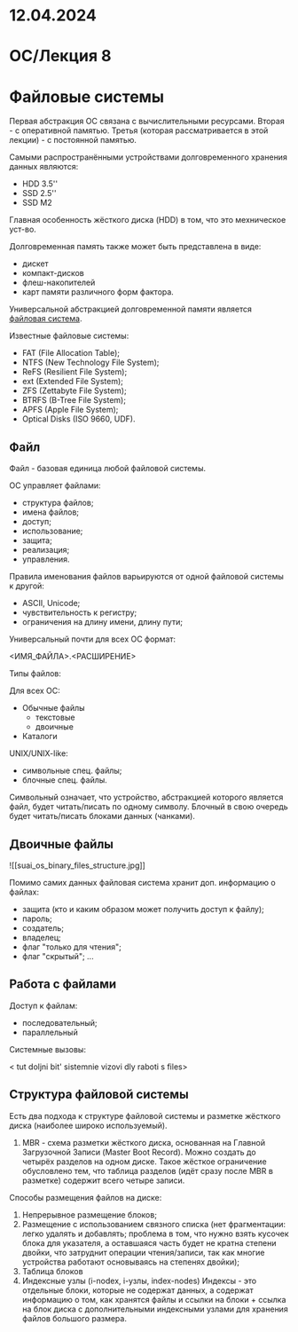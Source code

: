 # 12.04.2024

# ОС/Лекция 8

# Файловые системы

Первая абстракция ОС связана с вычислительными ресурсами. Вторая - с оперативной памятью. Третья (которая рассматривается в этой лекции) - с постоянной памятью.

Самыми распространёнными устройствами долговременного хранения данных являются:
- HDD 3.5''
- SSD 2.5''
- SSD M2

Главная особенность жёсткого диска (HDD) в том, что это мехническое уст-во.

Долговременная память также может быть представлена в виде:
- дискет
- компакт-дисков
- флеш-накопителей
- карт памяти различного форм фактора.

Универсальной абстракцией долговременной памяти является <u>файловая система</u>.

Известные файловые системы:
- FAT (File Allocation Table);
- NTFS (New Technology File System);
- ReFS (Resilient File System);
- ext (Extended File System);
- ZFS (Zettabyte File System);
- BTRFS (B-Tree File System);
- APFS (Apple File System);
- Optical Disks (ISO 9660, UDF).

## Файл

Файл - базовая единица любой файловой системы.

ОС управляет файлами:
- структура файлов;
- имена файлов;
- доступ;
- использование;
- защита;
- реализация;
- управления.

Правила именования файлов варьируются от одной файловой системы к другой:
- ASCII, Unicode;
- чувствительность к регистру;
- ограничения на длину имени, длину пути;

Универсальный почти для всех ОС формат:

<ИМЯ_ФАЙЛА>.<РАСШИРЕНИЕ>

Типы файлов:

Для всех ОС:
- Обычные файлы
	- текстовые
	- двоичные
- Каталоги

UNIX/UNIX-like:
- символьные спец. файлы;
- блочные спец. файлы.

Символьный означает, что устройство, абстракцией которого является файл, будет читать/писать по одному символу. Блочный в свою очередь будет читать/писать блоками данных (чанками).

## Двоичные файлы

![[suai_os_binary_files_structure.jpg]]

Помимо самих данных файловая система хранит доп. информацию о файлах:
- защита (кто и каким образом может получить доступ к файлу);
- пароль;
- создатель;
- владелец;
- флаг "только для чтения";
- флаг "скрытый";
...

## Работа с файлами

Доступ к файлам:
- последовательный;
- параллельный

Системные вызовы:

< tut doljni bit' sistemnie vizovi dly raboti s files>

## Структура файловой системы

Есть два подхода к структуре файловой системы и разметке жёсткого диска (наиболее широко используемый).

1. MBR - схема разметки жёсткого диска, основанная на Главной Загрузочной Записи (Master Boot Record). Можно создать до четырёх разделов на одном диске. Такое жёсткое ограничение обусловлено тем, что таблица разделов (идёт сразу после MBR в разметке) содержит всего четыре записи.

Способы размещения файлов на диске:

1. Непрерывное размещение блоков;
2. Размещение с использованием связного списка (нет фрагментации: легко удалять и добавлять; проблема в том, что нужно взять кусочек блока для указателя, а оставшаяся часть будет не кратна степени двойки, что затруднит операции чтения/записи, так как многие устройства работают основываясь на степенях двойки);
3. Таблица блоков
4. Индексные узлы (i-nodex, i-узлы, index-nodes) Индексы - это отдельные блоки, которые не содержат данных, а содержат информацию о том, как хранятся файлы и ссылки на блоки + ссылка на блок диска с дополнительными индексными узлами для хранения файлов большого размера.




